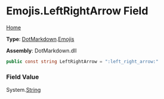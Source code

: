 # Emojis\.LeftRightArrow Field

[Home](../../../README.md)

**Type**: [DotMarkdown](../../README.md)\.[Emojis](../README.md)

**Assembly**: DotMarkdown\.dll

```csharp
public const string LeftRightArrow = ":left_right_arrow:"
```

### Field Value

System\.[String](https://docs.microsoft.com/en-us/dotnet/api/system.string)